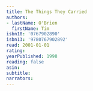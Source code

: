 ```yaml
---
title: The Things They Carried
authors:
- lastName: O'Brien
  firstName: Tim
isbn10: '0767902890'
isbn13: '9780767902892'
read: 2001-01-01
rating:
yearPublished: 1998
reading: false
asin:
subtitle:
narrators:
---
```

